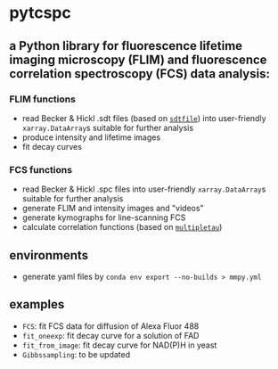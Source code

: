 # pytcspc

## a Python library for fluorescence lifetime imaging microscopy (FLIM) and fluorescence correlation spectroscopy (FCS) data analysis:

### FLIM functions
- read Becker &amp; Hickl .sdt files (based on [`sdtfile`](https://github.com/cgohlke/sdtfile)) into user-friendly `xarray.DataArray`s suitable for further analysis
- produce intensity and lifetime images
- fit decay curves

### FCS functions
- read Becker &amp; Hickl .spc files into user-friendly `xarray.DataArray`s suitable for further analysis
- generate FLIM and intensity images and "videos"
- generate kymographs for line-scanning FCS
- calculate correlation functions (based on [`multipletau`](https://github.com/FCS-analysis/multipletau))

## environments
- generate yaml files by `conda env export --no-builds > mmpy.yml`

## examples
- `FCS`: fit FCS data for diffusion of Alexa Fluor 488
- `fit_oneexp`: fit decay curve for a solution of FAD
- `fit_from_image`: fit decay curve for NAD(P)H in yeast
- `Gibbssampling`: to be updated
